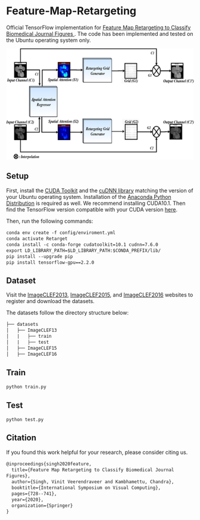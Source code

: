 # Feature-Map-Retargeting
Official TensorFlow implementation for [Feature Map Retargeting to Classify Biomedical Journal Figures
](https://www.ncbi.nlm.nih.gov/pmc/articles/PMC8635419/). The code has been implemented and tested on the Ubuntu operating system only.

![Alt text](docs/Overview.jpg?raw=true)

## Setup
First, install the [CUDA Toolkit](https://developer.nvidia.com/cuda-toolkit) and the [cuDNN library](https://developer.nvidia.com/rdp/cudnn-archive) matching the version of your Ubuntu operating system. Installation of the [Anaconda Python Distribution](https://repo.anaconda.com/archive/Anaconda3-2021.05-Linux-x86_64.sh) is required as well. We recommend installing CUDA10.1. Then find the TensorFlow version compatible with your CUDA version [here](https://www.tensorflow.org/install/source#gpu).

Then, run the following commands:
```
conda env create -f config/enviroment.yml
conda activate Retarget
conda install -c conda-forge cudatoolkit=10.1 cudnn=7.6.0
export LD_LIBRARY_PATH=$LD_LIBRARY_PATH:$CONDA_PREFIX/lib/
pip install --upgrade pip
pip install tensorflow-gpu==2.2.0
```

## Dataset
Visit the [ImageCLEF2013](https://www.imageclef.org/2013), [ImageCLEF2015](https://www.imageclef.org/2015), and [ImageCLEF2016](https://www.imageclef.org/2016) websites to register and download the datasets.

The datasets follow the directory structure below:
```
├── datasets
│   ├── ImageCLEF13
│   |   ├── train
│   |   ├── test
│   ├── ImageCLEF15
│   ├── ImageCLEF16
```

## Train
```
python train.py
```

## Test
```
python test.py
```

## Citation
If you found this work helpful for your research, please consider citing us.
```
@inproceedings{singh2020feature,
  title={Feature Map Retargeting to Classify Biomedical Journal Figures},
  author={Singh, Vinit Veerendraveer and Kambhamettu, Chandra},
  booktitle={International Symposium on Visual Computing},
  pages={728--741},
  year={2020},
  organization={Springer}
}
```
